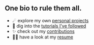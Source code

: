 ## One bio to rule them all.
- ☄ explore my own [personal projects](https://github.com/stars/DeltaNicola/lists/personal-projects)
- 📘 dig into the [tutorials I've followed](https://github.com/stars/DeltaNicola/lists/tutorial-projects)
- ✨ check out my [contributions](https://github.com/stars/DeltaNicola/lists/contributions)
- 🧙‍♂️ have a look at my [resume](https://github.com/DeltaNicola/DeltaNicola/files/9593889/Resume_2022.pdf)
